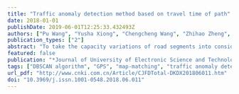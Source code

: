 ```yaml
---
title: "Traffic anomaly detection method based on travel time of path"
date: 2018-01-01
publishDate: 2019-06-01T12:25:33.432493Z
authors: ["Pu Wang", "Yusha Xiong", "Chengcheng Wang", "Zhihao Zheng", "Hengyu Lu"]
publication_types: ["2"]
abstract: "To take the capacity variations of road segments into consideration, and to avoid the fake traffic anomaly detections caused by the normal fluctuation of road segment capacity, a new traffic anomaly detection method based on travel time of path is proposed. Shenzhen road network as sub spatial regions is divided into grids, and then ST-matching algorithm is applied to match Shenzhen taxi GPS coordinate to corresponding road segments, after that the DBSCAN algorithm is adopted to compute the time-varying threshold of path travel time, the travel time above threshold is recognized as anomaly. While maintaining high accuracy and sensitivity of detecting traffic network anomaly, this method is cost efficient and easy to implement."
featured: false
publication: "*Journal of University of Electronic Science and Technology of China*"
tags: ["DBSCAN algorithm", "GPS", "map-matching", "traffic anomaly detection", "travel time of path"]
url_pdf: "http://www.cnki.com.cn/Article/CJFDTotal-DKDX201806011.htm"
doi: "10.3969/j.issn.1001-0548.2018.06.011"
---
```


